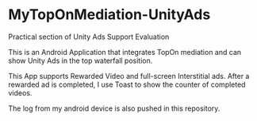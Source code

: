 # MyTopOnMediation-UnityAds
Practical section of Unity Ads Support Evaluation

This is an Android Application that integrates TopOn mediation and can show Unity Ads in the top waterfall position.

This App supports Rewarded Video and full-screen Interstitial ads. After a rewarded ad is completed, I use Toast to show the counter of completed videos.

The log from my android device is also pushed in this repository.
